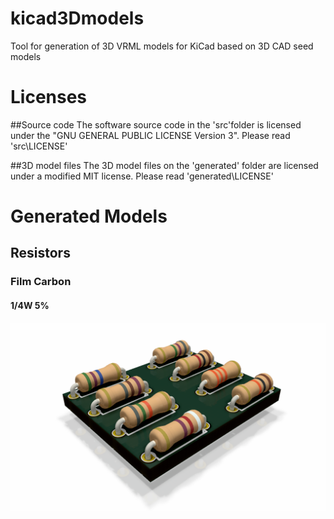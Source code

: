 # kicad3Dmodels
Tool for generation of 3D VRML models for KiCad based on 3D CAD seed models

# Licenses

##Source code
The software source code in the 'src'folder is licensed under the "GNU GENERAL PUBLIC LICENSE Version 3". Please read 'src\LICENSE'

##3D model files
The 3D model files on the 'generated' folder are licensed under a modified MIT license. Please read 'generated\LICENSE'

# Generated Models

## Resistors

### Film Carbon

#### 1/4W 5%
![Film_Carbon_5TOL_4B_025W](https://github.com/KammutierSpule/kicad3Dmodels/blob/master/generated/Resistors/Film_Carbon/Film_Carbon_5TOL_4B_025W-RenderDemo.png?raw=true)
